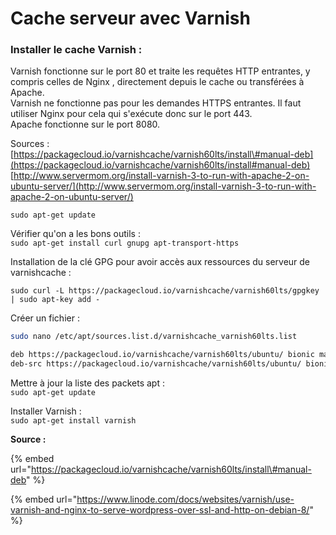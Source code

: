 # Cache serveur avec Varnish

### Installer le cache Varnish :

Varnish fonctionne sur le port 80 et traite les requêtes HTTP entrantes, y compris celles de Nginx , directement depuis le cache ou transférées à Apache.  
Varnish ne fonctionne pas pour les demandes HTTPS entrantes. Il faut utiliser Nginx pour cela qui s'exécute donc sur le port 443.  
Apache fonctionne sur le port 8080.

Sources :  
[https://packagecloud.io/varnishcache/varnish60lts/install\#manual-deb](https://packagecloud.io/varnishcache/varnish60lts/install#manual-deb)  
[http://www.servermom.org/install-varnish-3-to-run-with-apache-2-on-ubuntu-server/](http://www.servermom.org/install-varnish-3-to-run-with-apache-2-on-ubuntu-server/)

`sudo apt-get update`

Vérifier qu'on a les bons outils :  
`sudo apt-get install curl gnupg apt-transport-https`

Installation de la clé GPG pour avoir accès aux ressources du serveur de varnishcache :

```text
sudo curl -L https://packagecloud.io/varnishcache/varnish60lts/gpgkey | sudo apt-key add -
```

Créer un fichier :

```bash
sudo nano /etc/apt/sources.list.d/varnishcache_varnish60lts.list
```

```bash
deb https://packagecloud.io/varnishcache/varnish60lts/ubuntu/ bionic main
deb-src https://packagecloud.io/varnishcache/varnish60lts/ubuntu/ bionic main
```

Mettre à jour la liste des packets apt :  
`sudo apt-get update`

Installer Varnish :  
`sudo apt-get install varnish`



**Source :**

{% embed url="https://packagecloud.io/varnishcache/varnish60lts/install\#manual-deb" %}

{% embed url="https://www.linode.com/docs/websites/varnish/use-varnish-and-nginx-to-serve-wordpress-over-ssl-and-http-on-debian-8/" %}





